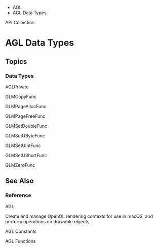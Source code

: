 

- AGL
-  AGL Data Types 

API Collection

# AGL Data Types

## Topics

### Data Types

AGLPrivate

GLMCopyFunc

GLMPageAllocFunc

GLMPageFreeFunc

GLMSetDoubleFunc

GLMSetUByteFunc

GLMSetUIntFunc

GLMSetUShortFunc

GLMZeroFunc

## See Also

### Reference

AGL

Create and manage OpenGL rendering contexts for use in macOS, and perform operations on drawable objects.

AGL Constants

AGL Functions

